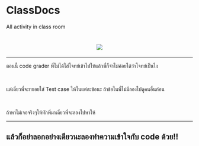 # ClassDocs
All activity in class room
<h1 align="center">
  <a href="https://github.com/DenverCoder1/readme-typing-svg"><img src="https://readme-typing-svg.herokuapp.com?lines=อ่าน+ตรง+นี้+ก่อน+นะ+เด็กๆ;&center=true&width=500&height=50"></a>
</h1>
<hr>
<p>ตอนนี้ code grader พี่ไม่ได้ใส่โจทย์เข้าไปให้แล้วพี่ก็จำไม่ค่อยได้ว่าโจทย์เป็นไง</p>
<br>
<p>แต่เดี๋ยวพี่จะทยอยใส่ Test case ให้ในแต่ละข้อนะ ถ้าข้อในพี่ไม่มีลองไปดูคนอื่นก่อน</p>
<br>
<p>ถ้าหาไม่เจอจริงๆให้ทักพี่มาเดี๋ยวพี่จะลองไปหาให้</p>
<hr>
<h2>แล้วก็อย่าลอกอย่างเดียวนะลองทำความเข้าใจกับ code ด้วย!!</h2>
